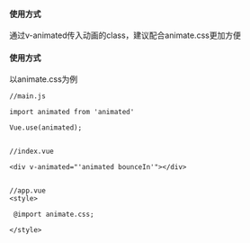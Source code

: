 #### 使用方式
通过v-animated传入动画的class，建议配合animate.css更加方便

#### 使用方式

以animate.css为例

```
//main.js

import animated from 'animated'

Vue.use(animated);


//index.vue

<div v-animated="'animated bounceIn'"></div>


//app.vue
<style>

 @import animate.css;
 
</style>


```



